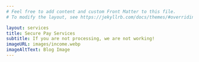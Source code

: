 ```yaml
---
# Feel free to add content and custom Front Matter to this file.
# To modify the layout, see https://jekyllrb.com/docs/themes/#overriding-theme-defaults

layout: services
title: Secure Pay Services
subtitle: If you are not processing, we are not working!
imageURL: images/income.webp
imageAltText: Blog Image
---
```

